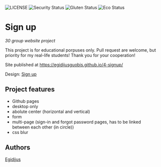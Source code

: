 ![LICENSE](https://img.shields.io/badge/license-MIT-blue.svg?style=flat-square)
![Security Status](https://img.shields.io/security-headers?label=Security&url=https%3A%2F%2Fgithub.com&style=flat-square)
![Gluten Status](https://img.shields.io/badge/Gluten-Free-green.svg)
![Eco Status](https://img.shields.io/badge/ECO-Friendly-green.svg)

# Sign up

_30 group website project_

This project is for educational porpuses only. Pull request are welcome, but priority for my real-life students! Thank you for your cooperation!

Site published at https://egidijusguobis.github.io/4-signup/

Design: [Sign up](https://cdn.discordapp.com/attachments/850245533838868480/850246368214908970/day1dr.png)

## Project features

- Github pages
- desktop only
- abolute center (horizontal and vertical)
- form
- multi-page (sign-in and forgot password pages, has to be linked between each other (in circle))
- css blur

## Authors

[Egidijus](https://github.com/egidijusguobis)